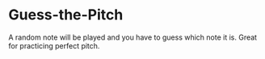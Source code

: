 # Guess-the-Pitch
A random note will be played and you have to guess which note it is. Great for practicing perfect pitch.
